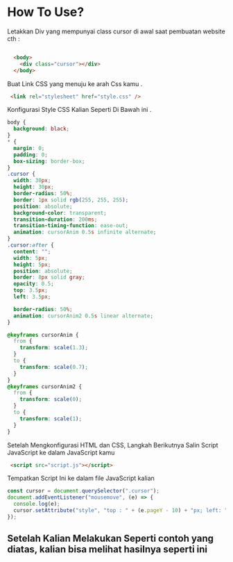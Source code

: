 
<h1> How To Use?</h1>

Letakkan Div yang mempunyai class cursor di awal saat pembuatan website cth :

```html 

  <body>
    <div class="cursor"></div>
  </body>

```


Buat Link CSS yang menuju ke arah Css kamu .
```html
 <link rel="stylesheet" href="style.css" />
```

Konfigurasi Style CSS Kalian Seperti Di Bawah ini .
```css
body {
  background: black;
}
* {
  margin: 0;
  padding: 0;
  box-sizing: border-box;
}
.cursor {
  width: 30px;
  height: 30px;
  border-radius: 50%;
  border: 1px solid rgb(255, 255, 255);
  position: absolute;
  background-color: transparent;
  transition-duration: 200ms;
  transition-timing-function: ease-out;
  animation: cursorAnim 0.5s infinite alternate;
}
.cursor:after {
  content: "";
  width: 5px;
  height: 5px;
  position: absolute;
  border: 8px solid gray;
  opacity: 0.5;
  top: 3.5px;
  left: 3.5px;

  border-radius: 50%;
  animation: cursorAnim2 0.5s linear alternate;
}

@keyframes cursorAnim {
  from {
    transform: scale(1.3);
  }
  to {
    transform: scale(0.7);
  }
}
@keyframes cursorAnim2 {
  from {
    transform: scale(0);
  }
  to {
    transform: scale(1);
  }
}
```


Setelah Mengkonfigurasi HTML dan CSS, Langkah Berikutnya Salin Script JavaScript ke dalam JavaScript kamu

```html 
 <script src="script.js"></script>
```

Tempatkan Script Ini ke dalam file JavaScript kalian
```javascript 
const cursor = document.querySelector(".cursor");
document.addEventListener("mousemove", (e) => {
  console.log(e);
  cursor.setAttribute("style", "top : " + (e.pageY - 10) + "px; left: " + (e.pageX - 10) + "px");
});
```



<h2>Setelah Kalian Melakukan Seperti contoh yang diatas, kalian bisa melihat hasilnya seperti ini </h1>
